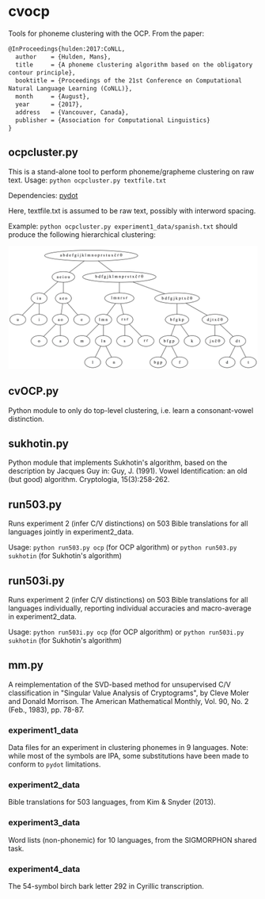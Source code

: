 # cvocp

Tools for phoneme clustering with the OCP. From the paper:
```
@InProceedings{hulden:2017:CoNLL,
  author    = {Hulden, Mans},
  title     = {A phoneme clustering algorithm based on the obligatory contour principle},
  booktitle = {Proceedings of the 21st Conference on Computational Natural Language Learning (CoNLL)},
  month     = {August},
  year      = {2017},
  address   = {Vancouver, Canada},
  publisher = {Association for Computational Linguistics}
}
```

## ocpcluster.py

This is a stand-alone tool to perform phoneme/grapheme clustering on raw text.
Usage: `python ocpcluster.py textfile.txt`

Dependencies: [pydot](https://pypi.python.org/pypi/pydot/1.2.2)

Here, textfile.txt is assumed to be raw text, possibly with interword spacing.

Example: `python ocpcluster.py experiment1_data/spanish.txt` should produce the following hierarchical clustering:

![alt text](https://github.com/cvocp/cvocp/blob/master/spanish.cluster.png "Spanish clustering example")

## cvOCP.py

Python module to only do top-level clustering, i.e. learn a consonant-vowel distinction.

## sukhotin.py

Python module that implements Sukhotin's algorithm, based on the description by Jacques Guy in: Guy, J. (1991). Vowel Identification: an old (but good) algorithm. Cryptologia, 15(3):258-262.

## run503.py

Runs experiment 2 (infer C/V distinctions) on 503 Bible translations for all languages jointly in experiment2_data.

Usage: `python run503.py ocp` (for OCP algorithm) or `python run503.py sukhotin` (for Sukhotin's algorithm)

## run503i.py

Runs experiment 2 (infer C/V distinctions) on 503 Bible translations for all languages individually, reporting individual accuracies and macro-average in experiment2_data.

Usage: `python run503i.py ocp` (for OCP algorithm) or `python run503i.py sukhotin` (for Sukhotin's algorithm)

## mm.py

A reimplementation of the SVD-based method for unsupervised C/V classification in "Singular Value Analysis of Cryptograms", by Cleve Moler and Donald Morrison. The American Mathematical Monthly, Vol. 90, No. 2 (Feb., 1983), pp. 78-87.

### experiment1_data

Data files for an experiment in clustering phonemes in 9 languages. Note: while most of the symbols are IPA, some substitutions have been made to conform to `pydot` limitations.

### experiment2_data

Bible translations for 503 languages, from Kim & Snyder (2013).

### experiment3_data

Word lists (non-phonemic) for 10 languages, from the SIGMORPHON shared task.

### experiment4_data

The 54-symbol birch bark letter 292 in Cyrillic transcription.
